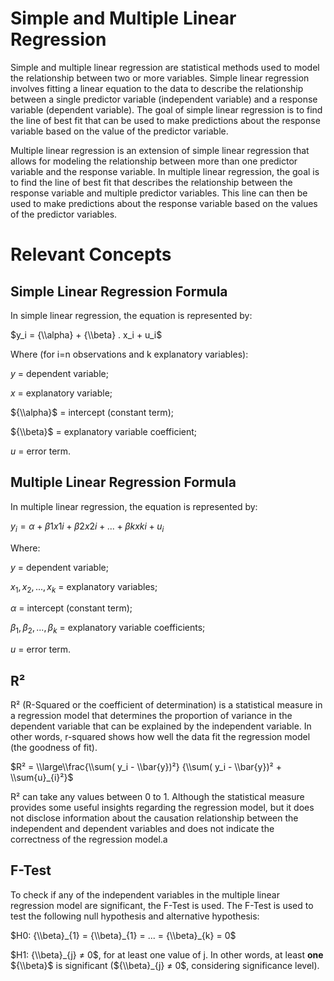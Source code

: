 # Simple and Multiple Linear Regression

Simple and multiple linear regression are statistical methods used to model the relationship between two or more variables. Simple linear regression involves fitting a linear equation to the data to describe the relationship between a single predictor variable (independent variable) and a response variable (dependent variable). The goal of simple linear regression is to find the line of best fit that can be used to make predictions about the response variable based on the value of the predictor variable.

Multiple linear regression is an extension of simple linear regression that allows for modeling the relationship between more than one predictor variable and the response variable. In multiple linear regression, the goal is to find the line of best fit that describes the relationship between the response variable and multiple predictor variables. This line can then be used to make predictions about the response variable based on the values of the predictor variables.


# Relevant Concepts

## Simple Linear Regression Formula

In simple linear regression, the equation is represented by:

$y_i = {\\alpha} + {\\beta} . x_i + u_i$

Where (for i=n observations and k explanatory variables):

${y}$ = dependent variable;

${x}$ = explanatory variable;

${\\alpha}$ = intercept (constant term);

${\\beta}$ = explanatory variable coefficient;

${u}$ = error term.

## Multiple Linear Regression Formula

In multiple linear regression, the equation is represented by:

$y_i = {\alpha} + {\beta}1 x{1i} + {\beta}2 x{2i} + ... + {\beta}k x{ki} + u_i$

Where:

$y$ = dependent variable;

$x_{1}, x_{2},..., x_{k}$ = explanatory variables;

${\alpha}$ = intercept (constant term);

${\beta}_1, {\beta}_2,..., {\beta}_k$ = explanatory variable coefficients;

$u$ = error term.

## R²

R² (R-Squared or the coefficient of determination) is a statistical measure in a regression model that determines the proportion of variance in the dependent variable that can be explained by the independent variable. In other words, r-squared shows how well the data fit the regression model (the goodness of fit).

$R² = \\large\\frac{\\sum( y_i - \\bar{y})²} {\\sum( y_i - \\bar{y})² + \\sum{u}_{i}²}$

R² can take any values between 0 to 1. Although the statistical measure provides some useful insights regarding the regression model, but it does not disclose information about the causation relationship between the independent and dependent variables and does not indicate the correctness of the regression model.a

## F-Test

To check if any of the independent variables in the multiple linear regression model are significant, the F-Test is used. The F-Test is used to test the following null hypothesis and alternative hypothesis:

$H0: {\\beta}_{1} = {\\beta}_{1} = ... = {\\beta}_{k} = 0$

$H1: {\\beta}_{j} ≠ 0$, for at least one value of j. In other words, at least **one** ${\\beta}$  is significant (${\\beta}_{j} ≠ 0$, considering significance level).

